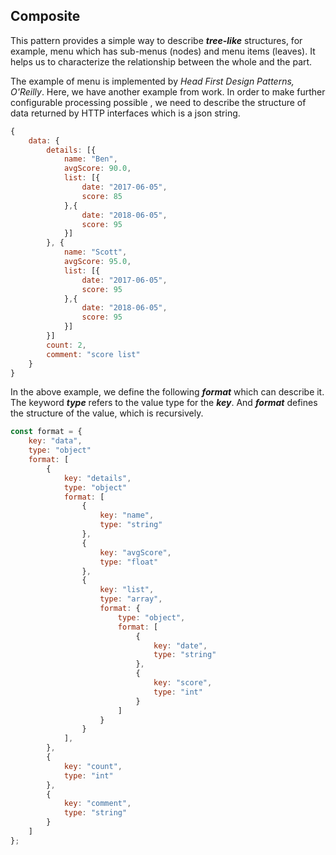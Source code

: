 ## Composite

This pattern provides a simple way to describe _**tree-like**_ structures, for example, menu which has sub-menus \(nodes\) and menu items \(leaves\). It helps us to characterize the relationship between the whole and the part.

The example of menu is implemented by _Head First Design Patterns,  O'Reilly_. Here, we have another example from work. In order to make further configurable processing possible , we need to describe the structure of data returned by HTTP interfaces which is a json string.

```js
{
    data: {
        details: [{
            name: "Ben",
            avgScore: 90.0,
            list: [{
                date: "2017-06-05",
                score: 85
            },{
                date: "2018-06-05",
                score: 95
            }]
        }, {
            name: "Scott",
            avgScore: 95.0,
            list: [{
                date: "2017-06-05",
                score: 95
            },{
                date: "2018-06-05",
                score: 95
            }]
        }]
        count: 2,
        comment: "score list"
    }
}
```

In the above example, we define the following _**format**_ which can describe it. The keyword _**type**_ refers to the value type for the _**key**_. And _**format**_ defines the structure of the value, which is recursively. 

```js
const format = {
    key: "data",
    type: "object"
    format: [
        {
            key: "details",
            type: "object"
            format: [
                {
                    key: "name",
                    type: "string"
                },
                {
                    key: "avgScore",
                    type: "float"
                },
                {
                    key: "list",
                    type: "array",
                    format: {
                        type: "object",
                        format: [
                            {
                                key: "date",
                                type: "string"
                            },
                            {
                                key: "score",
                                type: "int"
                            }
                        ]
                    }
                }
            ],
        },
        {
            key: "count",
            type: "int"
        },
        {
            key: "comment",
            type: "string"
        }
    ]
};
```



